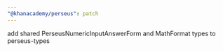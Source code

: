 ```yaml
---
"@khanacademy/perseus": patch
---
```


add shared PerseusNumericInputAnswerForm and MathFormat types to perseus-types
